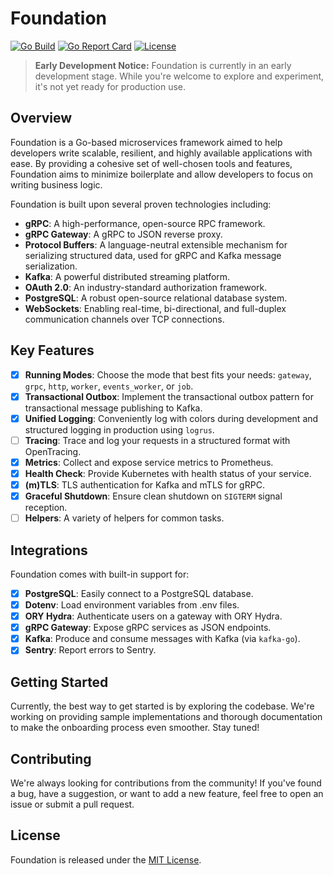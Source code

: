 # Foundation

[![Go Build](https://github.com/ri-nat/foundation/actions/workflows/go.yml/badge.svg)](https://github.com/ri-nat/foundation/actions/workflows/go.yml)
[![Go Report Card](https://goreportcard.com/badge/github.com/ri-nat/foundation)](https://goreportcard.com/report/github.com/ri-nat/foundation)
[![License](https://img.shields.io/github/license/ri-nat/foundation)](https://opensource.org/licenses/MIT)

> **Early Development Notice:** Foundation is currently in an early development stage. While you're welcome to explore and experiment, it's not yet ready for production use.

## Overview

Foundation is a Go-based microservices framework aimed to help developers write scalable, resilient, and highly available applications with ease. By providing a cohesive set of well-chosen tools and features, Foundation aims to minimize boilerplate and allow developers to focus on writing business logic.

Foundation is built upon several proven technologies including:

- **gRPC**: A high-performance, open-source RPC framework.
- **gRPC Gateway**: A gRPC to JSON reverse proxy.
- **Protocol Buffers**: A language-neutral extensible mechanism for serializing structured data, used for gRPC and Kafka message serialization.
- **Kafka**: A powerful distributed streaming platform.
- **OAuth 2.0**: An industry-standard authorization framework.
- **PostgreSQL**: A robust open-source relational database system.
- **WebSockets**: Enabling real-time, bi-directional, and full-duplex communication channels over TCP connections.

## Key Features

- [x] **Running Modes**: Choose the mode that best fits your needs: `gateway`, `grpc`, `http`, `worker`, `events_worker`, or `job`.
- [x] **Transactional Outbox**: Implement the transactional outbox pattern for transactional message publishing to Kafka.
- [x] **Unified Logging**: Conveniently log with colors during development and structured logging in production using `logrus`.
- [ ] **Tracing**: Trace and log your requests in a structured format with OpenTracing.
- [x] **Metrics**: Collect and expose service metrics to Prometheus.
- [x] **Health Check**: Provide Kubernetes with health status of your service.
- [x] **(m)TLS**: TLS authentication for Kafka and mTLS for gRPC.
- [x] **Graceful Shutdown**: Ensure clean shutdown on `SIGTERM` signal reception.
- [ ] **Helpers**: A variety of helpers for common tasks.

## Integrations

Foundation comes with built-in support for:

- [x] **PostgreSQL**: Easily connect to a PostgreSQL database.
- [x] **Dotenv**: Load environment variables from .env files.
- [x] **ORY Hydra**: Authenticate users on a gateway with ORY Hydra.
- [x] **gRPC Gateway**: Expose gRPC services as JSON endpoints.
- [x] **Kafka**: Produce and consume messages with Kafka (via `kafka-go`).
- [x] **Sentry**: Report errors to Sentry.

## Getting Started

Currently, the best way to get started is by exploring the codebase. We're working on providing sample implementations and thorough documentation to make the onboarding process even smoother. Stay tuned!

## Contributing

We're always looking for contributions from the community! If you've found a bug, have a suggestion, or want to add a new feature, feel free to open an issue or submit a pull request.

## License

Foundation is released under the [MIT License](./LICENSE).
